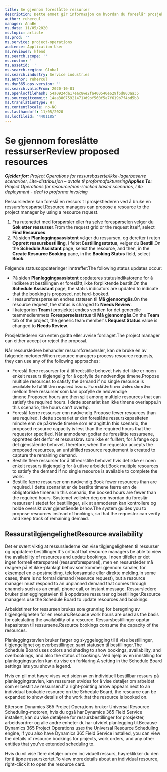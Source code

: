```yaml
---
title: Se gjennom foreslåtte ressurser
description: Dette emnet gir informasjon om hvordan du foreslår prosjektressurser.
author: ruhercul
manager: AnnBe
ms.date: 11/05/2020
ms.topic: article
ms.prod: ''
ms.service: project-operations
audience: Application User
ms.reviewer: kfend
ms.search.scope: ''
ms.custom: ''
ms.assetid: ''
ms.search.region: Global
ms.search.industry: Service industries
ms.author: ruhercul
ms.dyn365.ops.version: ''
ms.search.validFrom: 2020-10-01
ms.openlocfilehash: 54a0924da17eac86e2fa400540e629f6d803aa35
ms.sourcegitcommit: 14aa380759214713d9bf560f5a7f619b7f4bd5b8
ms.translationtype: HT
ms.contentlocale: nb-NO
ms.lasthandoff: 11/05/2020
ms.locfileid: "4401185"
---
```

# <a name="review-proposed-resources"></a><span data-ttu-id="fd9ea-103">Se gjennom foreslåtte ressurser</span><span class="sxs-lookup"><span data-stu-id="fd9ea-103">Review proposed resources</span></span>

<span data-ttu-id="fd9ea-104">_**Gjelder for:** Project Operations for ressursbaserte/ikke-lagerbaserte scenarioer, Lite-distribusjon – avtale til proformafakturering_</span><span class="sxs-lookup"><span data-stu-id="fd9ea-104">_**Applies To:** Project Operations for resource/non-stocked based scenarios, Lite deployment - deal to proforma invoicing_</span></span>

<span data-ttu-id="fd9ea-105">Ressursledere kan foreslå en ressurs til prosjektlederen ved å bruke en ressursforespørsel.</span><span class="sxs-lookup"><span data-stu-id="fd9ea-105">Resource managers can propose a resource to the project manager by using a resource request.</span></span>

1. <span data-ttu-id="fd9ea-106">Fra rutenettet med forspørsler eller fra selve forespørselen velger du **Søk etter ressurser**.</span><span class="sxs-lookup"><span data-stu-id="fd9ea-106">From the request grid or the request itself, select **Find Resources**.</span></span>
2. <span data-ttu-id="fd9ea-107">På siden **Planleggingsassistent** velger du ressursen, og deretter i ruten **Opprett ressursbestilling**, i feltet **Bestillingsstatus**, velger du **Bestill**.</span><span class="sxs-lookup"><span data-stu-id="fd9ea-107">On the **Schedule Assistant** page, select the resource, and then, in the **Create Resource Booking** pane, in the **Booking Status** field, select **Book**.</span></span>

<span data-ttu-id="fd9ea-108">Følgende statusoppdateringer inntreffer:</span><span class="sxs-lookup"><span data-stu-id="fd9ea-108">The following status updates occur:</span></span>

- <span data-ttu-id="fd9ea-109">På siden **Planleggingsassistent** oppdateres statusindikatorene for å indikere at bestillingen er foreslått, ikke forpliktende bestilt.</span><span class="sxs-lookup"><span data-stu-id="fd9ea-109">On the **Schedule Assistant** page, the status indicators are updated to indicate that the booking is proposed, not hard-booked.</span></span>
- <span data-ttu-id="fd9ea-110">I ressursforespørselen endres statusen til **Må gjennomgås**.</span><span class="sxs-lookup"><span data-stu-id="fd9ea-110">On the resource request, the status is changed to **Needs Review**.</span></span>
- <span data-ttu-id="fd9ea-111">I kategorien **Team** i prosjektet endres verdien for det generelle teammedlemmets **Forespørselsstatus** til **Må gjennomgås**.</span><span class="sxs-lookup"><span data-stu-id="fd9ea-111">On the **Team** tab of the project, the generic team member's **Request Status** value is changed to **Needs Review**.</span></span>

<span data-ttu-id="fd9ea-112">Prosjektlederen kan enten godta eller avvise forslaget.</span><span class="sxs-lookup"><span data-stu-id="fd9ea-112">The project manager can either accept or reject the proposal.</span></span>

<span data-ttu-id="fd9ea-113">Når ressursledere behandler ressursforespørsler, kan de bruke én av følgende metoder:</span><span class="sxs-lookup"><span data-stu-id="fd9ea-113">When resource managers process resource requests, they can use any of the following approaches:</span></span>

- <span data-ttu-id="fd9ea-114">Foreslå flere ressurser for å tilfredsstille behovet hvis det ikke er noen enkelt ressurs tilgjengelig for å oppfylle de nødvendige timene.</span><span class="sxs-lookup"><span data-stu-id="fd9ea-114">Propose multiple resources to satisfy the demand if no single resource is available to fulfill the required hours.</span></span> <span data-ttu-id="fd9ea-115">Foreslåtte timer deles deretter mellom flere ressurser som kan oppfylle de nødvendige timene.</span><span class="sxs-lookup"><span data-stu-id="fd9ea-115">Proposed hours are then split among multiple resources that can satisfy the required hours.</span></span> <span data-ttu-id="fd9ea-116">I dette scenariet kan ikke timene overlappe.</span><span class="sxs-lookup"><span data-stu-id="fd9ea-116">In this scenario, the hours can't overlap.</span></span>
- <span data-ttu-id="fd9ea-117">Foreslå færre ressurser enn nødvendig.</span><span class="sxs-lookup"><span data-stu-id="fd9ea-117">Propose fewer resources than are required.</span></span> <span data-ttu-id="fd9ea-118">I dette scenariet er den foreslåtte ressurskapasiteten mindre enn de påkrevde timene som er angitt.</span><span class="sxs-lookup"><span data-stu-id="fd9ea-118">In this scenario, the proposed resource capacity is less than the required hours that the requestor specified.</span></span> <span data-ttu-id="fd9ea-119">Når anmoderen godtar de foreslåtte ressursene, opprettes det derfor et ressurskrav som ikke er fullført, for å fange opp det gjenstående behovet.</span><span class="sxs-lookup"><span data-stu-id="fd9ea-119">Therefore, when the requestor accepts the proposed resources, an unfulfilled resource requirement is created to capture the remaining demand.</span></span>
- <span data-ttu-id="fd9ea-120">Bestille flere ressurser for å tilfredsstille behovet hvis det ikke er noen enkelt ressurs tilgjengelig for å utføre arbeidet.</span><span class="sxs-lookup"><span data-stu-id="fd9ea-120">Book multiple resources to satisfy the demand if no single resource is available to complete the work.</span></span>
- <span data-ttu-id="fd9ea-121">Bestille færre ressurser enn nødvendig.</span><span class="sxs-lookup"><span data-stu-id="fd9ea-121">Book fewer resources than are required.</span></span> <span data-ttu-id="fd9ea-122">I dette scenariet er de bestilte timene færre enn de obligatoriske timene.</span><span class="sxs-lookup"><span data-stu-id="fd9ea-122">In this scenario, the booked hours are fewer than the required hours.</span></span> <span data-ttu-id="fd9ea-123">Systemet veileder deg om hvordan du foreslår ressurser i stedet for bestillinger, slik at anmoderen kan kontrollere og holde oversikt over gjenstående behov.</span><span class="sxs-lookup"><span data-stu-id="fd9ea-123">The system guides you to propose resources instead of bookings, so that the requestor can verify and keep track of remaining demand.</span></span>

## <a name="resource-availability"></a><span data-ttu-id="fd9ea-124">Ressurstilgjengelighet</span><span class="sxs-lookup"><span data-stu-id="fd9ea-124">Resource availability</span></span>

<span data-ttu-id="fd9ea-125">Det er svært viktig at ressurslederne kan vise tilgjengeligheten til ressurser og oppdatere bestillinger.</span><span class="sxs-lookup"><span data-stu-id="fd9ea-125">It's critical that resource managers be able to view the availability of resources and update bookings.</span></span> <span data-ttu-id="fd9ea-126">I noen tilfeller er det ingen formell etterspørsel (ressursforespørsel), men en ressursleder må reagere på et ikke-planlagt behov som kommer gjennom kanaler, for eksempel en e-postmelding, telefonsamtale eller direkte melding.</span><span class="sxs-lookup"><span data-stu-id="fd9ea-126">In some cases, there is no formal demand (resource request), but a resource manager must respond to an unplanned demand that comes through channels such as an email, phone call, or instant message.</span></span> <span data-ttu-id="fd9ea-127">Ressursledere bruker planleggingstavlen til å oppdatere ressurser og bestillinger.</span><span class="sxs-lookup"><span data-stu-id="fd9ea-127">Resource managers use the Schedule Board to update resources and bookings.</span></span>

<span data-ttu-id="fd9ea-128">Arbeidstimer for ressursen brukes som grunnlag for beregning av tilgjengeligheten for en ressurs.</span><span class="sxs-lookup"><span data-stu-id="fd9ea-128">Resource work hours are used as the basis for calculating the availability of a resource.</span></span> <span data-ttu-id="fd9ea-129">Ressursbestillinger opptar kapasiteten til ressursene.</span><span class="sxs-lookup"><span data-stu-id="fd9ea-129">Resource bookings consume the capacity of the resources.</span></span>

<span data-ttu-id="fd9ea-130">Planleggingstavlen bruker farger og skyggelegging til å vise bestillinger, tilgjengelighet og overbestillinger, samt statusen til bestillinger.</span><span class="sxs-lookup"><span data-stu-id="fd9ea-130">The Schedule Board uses colors and shading to show bookings, availability, and overbookings, and also the status of bookings.</span></span> <span data-ttu-id="fd9ea-131">Ved hjelp av en innstilling for planleggingstavlen kan du vise en forklaring.</span><span class="sxs-lookup"><span data-stu-id="fd9ea-131">A setting in the Schedule Board settings lets you show a legend.</span></span>

<span data-ttu-id="fd9ea-132">Hvis en pil mot høyre vises ved siden av en individuell bestillbar ressurs på planleggingstavlen, kan ressursen utvides for å vise detaljer om arbeidet som er bestilt av ressursen.</span><span class="sxs-lookup"><span data-stu-id="fd9ea-132">If a right-pointing arrow appears next to an individual bookable resource on the Schedule Board, the resource can be expanded to show details of the work that the resource is booked on.</span></span>

<span data-ttu-id="fd9ea-133">Ettersom Dynamics 365 Project Operations bruker Universal Resource Scheduling-motoren, hvis du også har Dynamics 365 Field Service installert, kan du vise detaljene for ressursbestillinger for prosjekter, arbeidsordrer og alle andre enheter du har utvidet planlegging til.</span><span class="sxs-lookup"><span data-stu-id="fd9ea-133">Because Dynamics 365 Project Operations uses the Universal Resource Scheduling engine, if you also have Dynamics 365 Field Service installed, you can view the details of resource bookings for projects, work orders, and any other entities that you've extended scheduling to.</span></span>

<span data-ttu-id="fd9ea-134">Hvis du vil vise flere detaljer om en individuell ressurs, høyreklikker du den for å åpne ressurskortet.</span><span class="sxs-lookup"><span data-stu-id="fd9ea-134">To view more details about an individual resource, right-click it to open the resource card.</span></span>

